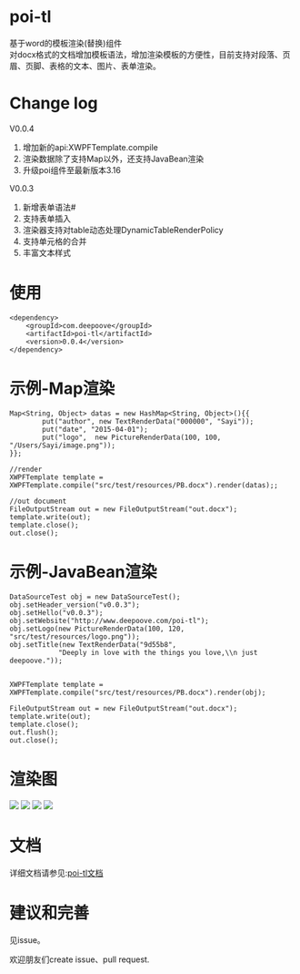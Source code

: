 # poi-tl
基于word的模板渲染(替换)组件  
对docx格式的文档增加模板语法，增加渲染模板的方便性，目前支持对段落、页眉、页脚、表格的文本、图片、表单渲染。

# Change log

V0.0.4 
1. 增加新的api:XWPFTemplate.compile  
2. 渲染数据除了支持Map以外，还支持JavaBean渲染 
3. 升级poi组件至最新版本3.16

V0.0.3  
1. 新增表单语法#  
2. 支持表单插入  
2. 渲染器支持对table动态处理DynamicTableRenderPolicy  
3. 支持单元格的合并  
4. 丰富文本样式

# 使用
    <dependency>
        <groupId>com.deepoove</groupId>
        <artifactId>poi-tl</artifactId>
        <version>0.0.4</version>
    </dependency>

# 示例-Map渲染
    
    Map<String, Object> datas = new HashMap<String, Object>(){{
            put("author", new TextRenderData("000000", "Sayi"));
            put("date", "2015-04-01");
            put("logo",  new PictureRenderData(100, 100, "/Users/Sayi/image.png"));
    }};

    //render
    XWPFTemplate template = XWPFTemplate.compile("src/test/resources/PB.docx").render(datas);;

    //out document
    FileOutputStream out = new FileOutputStream("out.docx");
    template.write(out);
    template.close();
    out.close();

# 示例-JavaBean渲染

	DataSourceTest obj = new DataSourceTest();
	obj.setHeader_version("v0.0.3");
	obj.setHello("v0.0.3");
	obj.setWebsite("http://www.deepoove.com/poi-tl");
	obj.setLogo(new PictureRenderData(100, 120, "src/test/resources/logo.png"));
	obj.setTitle(new TextRenderData("9d55b8",
				"Deeply in love with the things you love,\\n just deepoove."));
		
		
	XWPFTemplate template = XWPFTemplate.compile("src/test/resources/PB.docx").render(obj);

	FileOutputStream out = new FileOutputStream("out.docx");
	template.write(out);
	template.close();
	out.flush();
	out.close();

# 渲染图
![](src/test/resources/temp3.png)
![](src/test/resources/tempv3.png)
![](src/test/resources/temp4.png)
![](src/test/resources/tempv4.png)

# 文档
详细文档请参见:[poi-tl文档](http://deepoove.com/poi-tl/)

# 建议和完善
见issue。

欢迎朋友们create issue、pull request.

